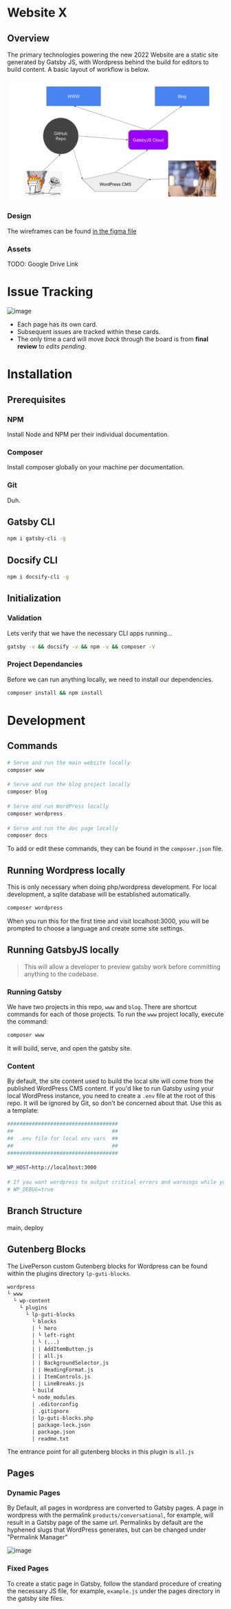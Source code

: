 # Website X

## Overview

The primary technologies powering the new 2022 Website are a static site generated by Gatsby JS, with Wordpress behind the build for editors to build content. A basic layout of workflow is below.

![diagram1](_media/diagram1.png)

### Design

The wireframes can be found [in the figma file](https://www.figma.com/proto/V3hokf6cak0yBVYYESdGj7/LVP_Wireframes?page-id=2061%3A1&node-id=6746%3A20632&viewport=321%2C48%2C0.07&scaling=scale-down-width&starting-point-node-id=6746%3A20632&show-proto-sidebar=1)

### Assets

TODO: Google Drive Link

# Issue Tracking

![image](https://user-images.githubusercontent.com/6423115/146230333-fa1fb57a-5fc9-4b5d-b7bb-0fbd41f8ae21.png)

* Each page has its own card.
* Subsequent issues are tracked within these cards.
* The only time a card will move _back_ through the board is from **final review** to *edits pending*.

# Installation

## Prerequisites

### NPM
Install Node and NPM per their individual documentation.

### Composer
Install composer globally on your machine per documentation.

### Git
Duh.

## Gatsby CLI

```bash
npm i gatsby-cli -g
```

## Docsify CLI

```bash
npm i docsify-cli -g
```

## Initialization

### Validation

Lets verify that we have the necessary CLI apps running...

```bash
gatsby -v && docsify -v && npm -v && composer -V
```

### Project Dependancies

Before we can run anything locally, we need to install our dependencies.

```bash
composer install && npm install
```

# Development

## Commands

```bash
# Serve and run the main website locally
composer www

# Serve and run the blog project locally
composer blog

# Serve and run WordPress locally
composer wordpress

# Serve and run the doc page locally
composer docs
```

To add or edit these commands, they can be found in the `composer.json` file.

## Running Wordpress locally

This is only necessary when doing php/wordpress development. For local development, a sqlite database will be established automatically.

```bash
composer wordpress
```

When you run this for the first time and visit localhost:3000, you will be prompted to choose a language and create some site settings.

## Running GatsbyJS locally

> This will allow a developer to preview gatsby work before committing anything to the codebase.

### Running Gatsby

We have two projects in this repo, `www` and `blog`. There are shortcut commands for each of those projects. To run the `www` project locally, execute the command:

```bash
composer www
```

It will build, serve, and open the gatsby site.

### Content

By default, the site content used to build the local site will come from the published WordPress CMS content. If you'd like to run Gatsby using your local WordPress instance, you need to create a `.env` file at the root of this repo. It will be ignored by Git, so don't be concerned about that. Use this as a template:

```bash
####################################
##                                ##
##  .env file for local env vars  ##
##                                ##
####################################

WP_HOST=http://localhost:3000

# If you want wordpress to output critical errors and warnings while you work on it:
# WP_DEBUG=true

```

## Branch Structure

main, deploy

## Gutenberg Blocks

The LivePerson custom Gutenberg blocks for Wordpress can be found within the plugins directory `lp-guti-blocks`.

```
wordpress
└ www
  └ wp-content
	└ plugins
	  └ lp-guti-blocks
	    └ blocks
		| └ hero
		| └ left-right
		| └ (...)
		| | AddItemButton.js
		| | all.js
		| | BackgroundSelector.js
		| | HeadingFormat.js
		| | ItemControls.js
		| | LineBreaks.js
		└ build
		└ node_modules
		| .editorconfig
		| .gitignore
		| lp-guti-blocks.php
		| package-lock.json
		| package.json
		| readme.txt
```

The entrance point for all gutenberg blocks in this plugin is `all.js`

## Pages

### Dynamic Pages

By Default, all pages in wordpress are converted to Gatsby pages. A page in wordpress with the permalink `products/conversational`, for example, will result in a Gatsby page of the same url. Permalinks by default are the hyphened slugs that WordPress generates, but can be changed under "Permalink Manager"

![image](https://user-images.githubusercontent.com/6423115/152843534-fe90a017-2014-403b-ba03-effae801e913.png)

### Fixed Pages

To create a static page in Gatsby, follow the standard procedure of creating the necessary JS file, for example, `example.js` under the pages directory in the gatsby site files.
